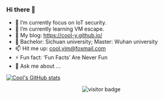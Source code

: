 ### Hi there 👋
- 🔭 I’m currently focus on IoT security.
- 🌱 I’m currently learning VM escape.
- 📝 My blog: https://cool-y.github.io/
- 🏫 Bachelor: Sichuan university; Master: Wuhan university
- 📫 Hit me up: cool.yim@foxmail.com
- ⚡ Fun fact: ‘Fun Facts’ Are Never Fun
- 💬 Ask me about ...


[![Cool's GitHub stats](https://github-readme-stats.vercel.app/api?username=Cool-Y)](https://github.com/anuraghazra/github-readme-stats)

<!-- 访客 -->
<p align="center">
  <img src="https://visitor-badge.glitch.me/badge?page_id=captain5.captain5" alt="visitor badge"/>
</p>
